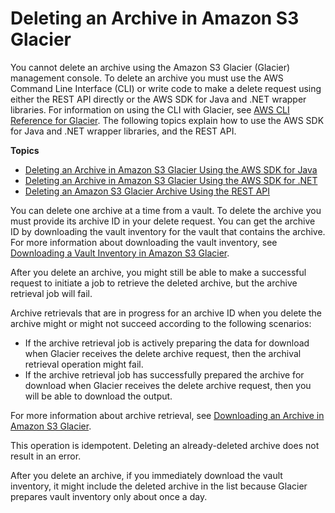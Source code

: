 # Deleting an Archive in Amazon S3 Glacier<a name="deleting-an-archive"></a>

You cannot delete an archive using the Amazon S3 Glacier \(Glacier\) management console\. To delete an archive you must use the AWS Command Line Interface \(CLI\) or write code to make a delete request using either the REST API directly or the AWS SDK for Java and \.NET wrapper libraries\. For information on using the CLI with Glacier, see [AWS CLI Reference for Glacier](http://docs.aws.amazon.com/cli/latest/reference/glacier/index.html)\. The following topics explain how to use the AWS SDK for Java and \.NET wrapper libraries, and the REST API\.

**Topics**
+ [Deleting an Archive in Amazon S3 Glacier Using the AWS SDK for Java](deleting-an-archive-using-java.md)
+ [Deleting an Archive in Amazon S3 Glacier Using the AWS SDK for \.NET](deleting-an-archive-using-dot-net.md)
+ [Deleting an Amazon S3 Glacier Archive Using the REST API](deleting-an-archive-using-rest.md)

You can delete one archive at a time from a vault\. To delete the archive you must provide its archive ID in your delete request\. You can get the archive ID by downloading the vault inventory for the vault that contains the archive\. For more information about downloading the vault inventory, see [Downloading a Vault Inventory in Amazon S3 Glacier](vault-inventory.md)\. 

After you delete an archive, you might still be able to make a successful request to initiate a job to retrieve the deleted archive, but the archive retrieval job will fail\. 

Archive retrievals that are in progress for an archive ID when you delete the archive might or might not succeed according to the following scenarios:
+ If the archive retrieval job is actively preparing the data for download when Glacier receives the delete archive request, then the archival retrieval operation might fail\. 
+ If the archive retrieval job has successfully prepared the archive for download when Glacier receives the delete archive request, then you will be able to download the output\. 

For more information about archive retrieval, see [Downloading an Archive in Amazon S3 Glacier](downloading-an-archive.md)\. 

This operation is idempotent\. Deleting an already\-deleted archive does not result in an error\. 

After you delete an archive, if you immediately download the vault inventory, it might include the deleted archive in the list because Glacier prepares vault inventory only about once a day\.